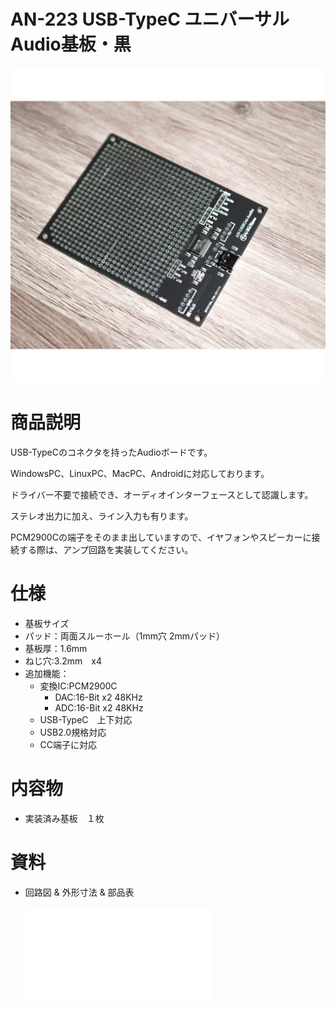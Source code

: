 # AN-223 USB-TypeC ユニバーサルAudio基板・黒 

![商品画像](./img/1024x1024/DSC_3239.png)

# 商品説明

USB-TypeCのコネクタを持ったAudioボードです。

WindowsPC、LinuxPC、MacPC、Androidに対応しております。

ドライバー不要で接続でき、オーディオインターフェースとして認識します。

ステレオ出力に加え、ライン入力も有ります。

PCM2900Cの端子をそのまま出していますので、イヤフォンやスピーカーに接続する際は、アンプ回路を実装してください。


# 仕様

- 基板サイズ
- パッド：両面スルーホール（1mm穴 2mmパッド）
- 基板厚：1.6mm
- ねじ穴:3.2mm　x4
- 追加機能：
   - 変換IC:PCM2900C
      - DAC:16-Bit x2 48KHz
      - ADC:16-Bit x2 48KHz
   - USB-TypeC　上下対応
   - USB2.0規格対応
   - CC端子に対応

# 内容物

- 実装済み基板　１枚

# 資料

 - 回路図 & 外形寸法 & 部品表

    ![資料](./PDF/Type-C-PCM2900C.pdf)

